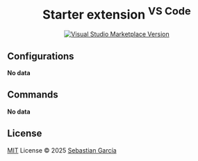 <p align="center">
  <!-- Your logo -->
</p>

<h1 align="center">Starter extension <sup>VS Code</sup></h1>

<p align="center"Starter extension</p>

<p align="center">
  <a href="https://marketplace.visualstudio.com/items?itemName=antfu.ext-name" target="__blank"><img src="https://img.shields.io/visual-studio-marketplace/v/antfu.ext-name.svg?color=eee&amp;label=VS%20Code%20Marketplace&logo=visual-studio-code" alt="Visual Studio Marketplace Version" /></a>
</p>

## Configurations

<!-- configs -->

**No data**

<!-- configs -->

## Commands

<!-- commands -->

**No data**

## License

[MIT](./LICENSE.md) License © 2025 [Sebastian García](https://github.com/sebastiandotdev)
